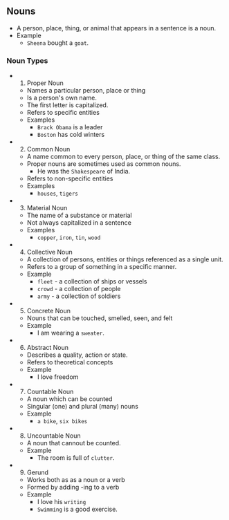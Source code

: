 ## Nouns

- A person, place, thing, or animal that appears in a sentence is a noun.
- Example
  - `Sheena` bought a `goat`.

### Noun Types

- 1. Proper Noun

  - Names a particular person, place or thing
  - Is a person's own name.
  - The first letter is capitalized.
  - Refers to specific entities
  - Examples
    - `Brack Obama` is a leader
    - `Boston` has cold winters

- 2. Common Noun

  - A name common to every person, place, or thing of the same class.
  - Proper nouns are sometimes used as common nouns.
    - He was the `Shakespeare` of India.
  - Refers to non-specific entities
  - Examples
    - `houses`, `tigers`

- 3. Material Noun

  - The name of a substance or material
  - Not always capitalized in a sentence
  - Examples
    - `copper`, `iron`, `tin`, `wood`

- 4. Collective Noun
  - A collection of persons, entities or things referenced as a single unit.
  - Refers to a group of something in a specific manner.
  - Example
    - `fleet` - a collection of ships or vessels
    - `crowd` - a collection of people
    - `army` - a collection of soldiers
- 5. Concrete Noun
  - Nouns that can be touched, smelled, seen, and felt
  - Example
    - I am wearing a `sweater`.
- 6. Abstract Noun

  - Describes a quality, action or state.
  - Refers to theoretical concepts
  - Example
    - I love freedom

- 7. Countable Noun

  - A noun which can be counted
  - Singular (one) and plural (many) nouns
  - Example
    - `a bike`, `six bikes`

- 8. Uncountable Noun

  - A noun that cannout be counted.
  - Example
    - The room is full of `clutter`.

- 9. Gerund

  - Works both as as a noun or a verb
  - Formed by adding -ing to a verb
  - Example
    - I love his `writing`
    - `Swimming` is a good exercise.
